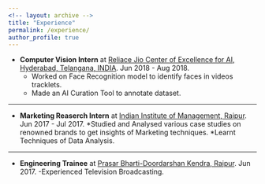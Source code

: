 ```yaml
---
<!-- layout: archive -->
title: "Experience"
permalink: /experience/
author_profile: true
---
```

* **Computer Vision Intern** at [Reliace Jio Center of Excellence for AI, Hyderabad, Telangana, INDIA](http://www.ril.com/). Jun 2018 - Aug 2018.
  - Worked on Face Recognition model to identify faces in videos tracklets.
  - Made an AI Curation Tool to annotate dataset.
---

* **Marketing Reaserch Intern** at [Indian Institute of Management, Raipur](http://www.iimraipur.ac.in/). Jun 2017 - Jul 2017.
    *Studied and Analysed various case studies on renowned brands to get insights of Marketing techniques.
    *Learnt Techniques of Data Analysis.
---

* **Engineering Trainee** at [Prasar Bharti-Doordarshan Kendra, Raipur](http://www.ddraipur.gov.in/). Jun 2017.
  -Experienced Television Broadcasting.
